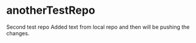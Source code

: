 # anotherTestRepo
Second test repo
Added text from local repo and then will be pushing the changes.

